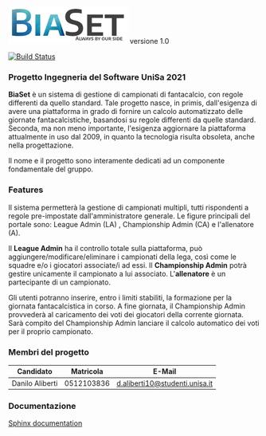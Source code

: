 ![BiaSet](https://github.com/woofz/biaset/blob/main/gitresources/logo_v1.png)
versione 1.0

[![Build Status](https://app.travis-ci.com/woofz/biaset.svg?branch=main)](https://app.travis-ci.com/woofz/biaset)
### Progetto Ingegneria del Software UniSa 2021
**BiaSet** è un sistema di gestione di campionati di fantacalcio, con regole differenti da quello standard. Tale progetto nasce, in primis, dall'esigenza di avere una piattaforma in grado di fornire un calcolo automatizzato delle  giornate fantacalcistiche, basandosi su regole differenti da quelle standard. 
Seconda, ma non meno importante, l'esigenza aggiornare la piattaforma attualmente in uso dal 2009, in quanto la tecnologia risulta obsoleta, anche nella progettazione. 

Il nome e il progetto sono interamente dedicati ad un componente fondamentale del gruppo. 


### Features
Il sistema permetterà la gestione di campionati multipli, tutti rispondenti a regole pre-impostate dall'amministratore generale. Le figure principali del portale sono: League Admin (LA) , Championship Admin (CA) e l'allenatore (A).

Il **League Admin** ha il controllo totale sulla piattaforma, può aggiungere/modificare/eliminare i campionati della lega, così come le squadre e/o i giocatori associate/i ad essi.
Il **Championship Admin** potrà gestire unicamente il campionato a lui associato. 
L'**allenatore** è un partecipante di un campionato.

Gli utenti potranno inserire, entro i limiti stabiliti, la formazione per la giornata fantacalcistica in corso. A fine giornata, il Championship Admin provvederà al caricamento dei voti dei giocatori della corrente giornata. Sarà compito del Championship Admin lanciare il calcolo automatico dei voti per il proprio campionato. 



### Membri del progetto

Candidato | Matricola | E-Mail
------------ | ------------- | -------------
Danilo Aliberti | 0512103836 | d.aliberti10@studenti.unisa.it

### Documentazione
[Sphinx documentation](https://woofz.github.io/biaset/)
